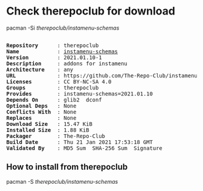 # Check therepoclub for download

pacman -Si *therepoclub/instamenu-schemas*

<div class="highlight"><pre class="highlight"><text>
<b>Repository</b>      : therepoclub
<b>Name</b>            : <a href="../../x86_64/instamenu-schemas-2021.01.10-1-any.pkg.tar.zst">instamenu-schemas</a>
<b>Version</b>         : 2021.01.10-1
<b>Description</b>     : addons for instamenu
<b>Architecture</b>    : any
<b>URL</b>             : https://github.com/The-Repo-Club/instamenu-schemas
<b>Licenses</b>        : CC BY-NC-SA 4.0
<b>Groups</b>          : therepoclub
<b>Provides</b>        : instamenu-schemas=2021.01.10
<b>Depends On</b>      : glib2  dconf
<b>Optional Deps</b>   : None
<b>Conflicts With</b>  : None
<b>Replaces</b>        : None
<b>Download Size</b>   : 15.47 KiB
<b>Installed Size</b>  : 1.88 KiB
<b>Packager</b>        : The-Repo-Club <wayne6324@gmail.com>
<b>Build Date</b>      : Thu 21 Jan 2021 17:53:18 GMT
<b>Validated By</b>    : MD5 Sum  SHA-256 Sum  Signature
</text></pre></div>

## How to install from therepoclub

pacman -S *therepoclub/instamenu-schemas*
